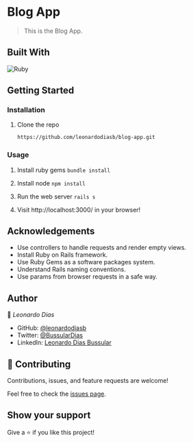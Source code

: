 # Blog App

> This is the Blog App.

## Built With

![Ruby](https://img.shields.io/badge/Ruby-20232A?style=for-the-badge&logo=ruby&logoColor=61DAFB)

## Getting Started

### Installation

1. Clone the repo

   ```sh
   https://github.com/leonardodiasb/blog-app.git
   ```

### Usage

1. Install ruby gems  `bundle install`

2. Install node `npm install`

3. Run the web server `rails s`

4. Visit http://localhost:3000/ in your browser!


## Acknowledgements

- Use controllers to handle requests and render empty views.
- Install Ruby on Rails framework.
- Use Ruby Gems as a software packages system.
- Understand Rails naming conventions.
- Use params from browser requests in a safe way.

## Author

👤 *Leonardo Dias*

- GitHub: [@leonardodiasb](https://github.com/leonardodiasb)
- Twitter: [@BussularDias](https://twitter.com/BussularDias)
- LinkedIn: [Leonardo Dias Bussular](https://www.linkedin.com/in/leonardo-dias-bussular-a67392178/)

## 🤝 Contributing

Contributions, issues, and feature requests are welcome!

Feel free to check the [issues page](https://github.com/smunozmo/ruby-group-capston/issues).

## Show your support

Give a ⭐️ if you like this project!
